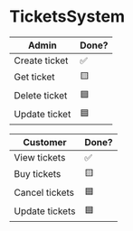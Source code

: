 # TicketsSystem


| Admin	      | Done? |
| ----------- | ----------- |
| Create ticket      | ✅       |
| Get ticket   | 🟨        |
| Delete ticket   | 🟦        |
| Update ticket   | 🟦        |

| Customer	      | Done? |
| ----------- | ----------- |
| View tickets      | ✅       |
| Buy tickets   | 🟨        |
| Cancel tickets   | 🟦        |
| Update tickets   | 🟦        |
